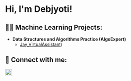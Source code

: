 <h1>Hi, I'm Debjyoti! <br/></h1>

<h2>👨‍💻 Machine Learning Projects:</h2>

- <b>Data Structures and Algorithms Practice (AlgoExpert)</b>
  - [Jay_VirtualAssistant](https://github.com/debjyotishakharu/Jay_VirtualAssistant))

<h2> 🤳 Connect with me:</h2>

[<img align="left" alt="DJS | LinkedIn" width="22px" src="https://cdn.jsdelivr.net/npm/simple-icons@v3/icons/linkedin.svg" />][linkedin]

[linkedin]: https://www.linkedin.com/in/debjyotishakharu/

<!--
**joshmadakor1/joshmadakor1** is a ✨ _special_ ✨ repository because its `README.md` (this file) appears on your GitHub profile.

Here are some ideas to get you started:

- 🔭 I’m currently working on ...
- 🌱 I’m currently learning ...
- 👯 I’m looking to collaborate on ...
- 🤔 I’m looking for help with ...
- 💬 Ask me about ...
- 📫 How to reach me: ...
- 😄 Pronouns: ...
- ⚡ Fun fact: ...
-->
